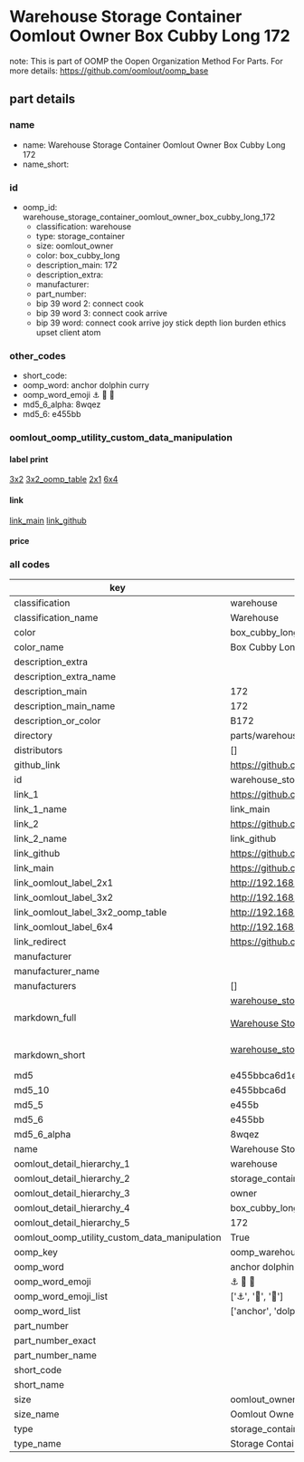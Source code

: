 # Warehouse Storage Container Oomlout Owner Box Cubby Long 172  

note: This is part of OOMP the Oopen Organization Method For Parts. For more details: https://github.com/oomlout/oomp_base

##  part details
  







### name
* name: Warehouse Storage Container Oomlout Owner Box Cubby Long 172
* name_short: 
### id
* oomp_id: warehouse_storage_container_oomlout_owner_box_cubby_long_172
  * classification: warehouse
  * type: storage_container
  * size: oomlout_owner
  * color: box_cubby_long
  * description_main: 172
  * description_extra: 
  * manufacturer: 
  * part_number: 
  * bip 39 word 2: connect cook
  * bip 39 word 3: connect cook arrive
  * bip 39 word: connect cook arrive joy stick depth lion burden ethics upset client atom

### other_codes
* short_code: 
* oomp_word: anchor dolphin curry
* oomp_word_emoji :anchor: :dolphin: :curry:
* md5_6_alpha: 8wqez
* md5_6: e455bb






### oomlout_oomp_utility_custom_data_manipulation
#### label print
[3x2](http://192.168.1.245:1112/?label=oomp%208wqez)
[3x2_oomp_table](http://192.168.1.108:1112/?label=oomp%208wqez)
[2x1](http://192.168.1.242:1112/?label=oomp%208wqez)
[6x4](http://192.168.1.55:1112/?label=oomp%208wqez)    

#### link

[link_main](https://github.com/oomlout/oomlout_oomp_version_1_messy/tree/main/parts/warehouse_storage_container_oomlout_owner_box_cubby_long_172) [link_github](https://github.com/oomlout/oomlout_oomp_version_1_messy/tree/main/parts/warehouse_storage_container_oomlout_owner_box_cubby_long_172)                             

#### price







### all codes 
| key | value |  
| --- | --- |  
| classification | warehouse |  
| classification_name | Warehouse |  
| color | box_cubby_long |  
| color_name | Box Cubby Long |  
| description_extra |  |  
| description_extra_name |  |  
| description_main | 172 |  
| description_main_name | 172 |  
| description_or_color | B172 |  
| directory | parts/warehouse_storage_container_oomlout_owner_box_cubby_long_172 |  
| distributors | [] |  
| github_link | https://github.com/oomlout/oomlout_oomp_part_src/tree/main/parts/warehouse_storage_container_oomlout_owner_box_cubby_long_172 |  
| id | warehouse_storage_container_oomlout_owner_box_cubby_long_172 |  
| link_1 | https://github.com/oomlout/oomlout_oomp_version_1_messy/tree/main/parts/warehouse_storage_container_oomlout_owner_box_cubby_long_172 |  
| link_1_name | link_main |  
| link_2 | https://github.com/oomlout/oomlout_oomp_version_1_messy/tree/main/parts/warehouse_storage_container_oomlout_owner_box_cubby_long_172 |  
| link_2_name | link_github |  
| link_github | https://github.com/oomlout/oomlout_oomp_version_1_messy/tree/main/parts/warehouse_storage_container_oomlout_owner_box_cubby_long_172 |  
| link_main | https://github.com/oomlout/oomlout_oomp_version_1_messy/tree/main/parts/warehouse_storage_container_oomlout_owner_box_cubby_long_172 |  
| link_oomlout_label_2x1 | http://192.168.1.242:1112/?label=oomp%208wqez |  
| link_oomlout_label_3x2 | http://192.168.1.245:1112/?label=oomp%208wqez |  
| link_oomlout_label_3x2_oomp_table | http://192.168.1.108:1112/?label=oomp%208wqez |  
| link_oomlout_label_6x4 | http://192.168.1.55:1112/?label=oomp%208wqez |  
| link_redirect | https://github.com/oomlout/oomlout_oomp_version_1_messy/tree/main/parts/warehouse_storage_container_oomlout_owner_box_cubby_long_172 |  
| manufacturer |  |  
| manufacturer_name |  |  
| manufacturers | [] |  
| markdown_full | [warehouse_storage_container_oomlout_owner_box_cubby_long_172](none)<br>[](none)<br>[Warehouse Storage Container Oomlout Owner Box Cubby Long 172](none)<br><br> |  
| markdown_short | [warehouse_storage_container_oomlout_owner_box_cubby_long_172](none)<br><br> |  
| md5 | e455bbca6d1e9044ecead788190be979 |  
| md5_10 | e455bbca6d |  
| md5_5 | e455b |  
| md5_6 | e455bb |  
| md5_6_alpha | 8wqez |  
| name | Warehouse Storage Container Oomlout Owner Box Cubby Long 172 |  
| oomlout_detail_hierarchy_1 | warehouse |  
| oomlout_detail_hierarchy_2 | storage_container |  
| oomlout_detail_hierarchy_3 | owner |  
| oomlout_detail_hierarchy_4 | box_cubby_long |  
| oomlout_detail_hierarchy_5 | 172 |  
| oomlout_oomp_utility_custom_data_manipulation | True |  
| oomp_key | oomp_warehouse_storage_container_oomlout_owner_box_cubby_long_172 |  
| oomp_word | anchor dolphin curry |  
| oomp_word_emoji | :anchor: :dolphin: :curry: |  
| oomp_word_emoji_list | [':anchor:', ':dolphin:', ':curry:'] |  
| oomp_word_list | ['anchor', 'dolphin', 'curry'] |  
| part_number |  |  
| part_number_exact |  |  
| part_number_name |  |  
| short_code |  |  
| short_name |  |  
| size | oomlout_owner |  
| size_name | Oomlout Owner |  
| type | storage_container |  
| type_name | Storage Container |  
